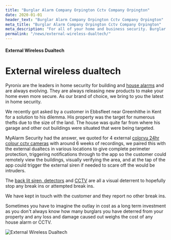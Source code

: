```yaml
---
title: "Burglar Alarm Company Orpington Cctv Company Orpington"
date: 2020-01-01
header_text: "Burglar Alarm Company Orpington Cctv Company Orpington"
meta_title: "Burglar Alarm Company Orpington Cctv Company Orpington"
meta_description: "For all of your home and business security. Burglar Alarm Servicing, Burglar Alarm Installation, Alarm Battery and CCTV in Orpington. Call 020 8302 4065"
permalink: "/news/external-wireless-dualtech/"
---
```


#### External Wireless Dualtech

# External wireless dualtech

Pyronix are the leaders in home security for building and [house alarms](../categories/burglar-alarms.php.html) and are always evolving. They are always releasing new products to make your home even more secure. As our brand of choice, we bring to you the latest in home security.

We recently got asked by a customer in Ebbsfleet near Greenhithe in Kent for a solution to his dilemma. His property was the target for numerous thefts due to the size of the land. The house was quite far from where his garage and other out buildings were situated that were being targeted.

MyAlarm Security had the answer, we quoted for 4 external [colorvu 24hr colour cctv cameras](../categories/cctv.php.html) with around 6 weeks of recordings, we paired this with the external dualtecs in various locations to give complete perimeter protection, triggering notifications through to the app so the customer could remotely view the buildings, visually verifying the area, and at the tap of the app could trigger the external siren if needed to scare off the would be intruders.

The [back lit siren, detectors](../categories/burglar-alarms.php.html) and [CCTV](../categories/cctv.php.html) are all a visual deterrent to hopefully stop any break ins or attempted break ins.

We have kept in touch with the customer and they report no other break ins.

Sometimes you have to imagine the outlay in cost as a long term investment as you don\'t always know how many burglars you have deterred from your property and any loss and damage caused out weighs the cost of any house alarm or CCTV.

![External Wireless Dualtech](https://res.cloudinary.com/kbs/image/upload/wb9flmkz5c6nbjdv4tyw.jpg)